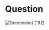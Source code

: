 # Question
![Screenshot (192)](https://github.com/aradhanayada/PW-assignment1-solution/assets/103102710/d6676d04-7a16-4aa8-8859-e21f8e07ce2b)
